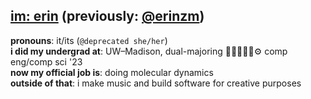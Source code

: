 ## [**im**: erin](https://imer.in) (previously: [@erinzm](https://github.com/erinzm))<br>
**pronouns**: it/its (`@deprecated she/her`)<br>
**i did my undergrad at**: UW–Madison, dual-majoring 🏳️‍⚧️🏳️‍🌈🧪⚙ comp eng/comp sci '23<br>
**now my official job is**: doing molecular dynamics<br>
**outside of that**: i make music and build software for creative purposes<br>
